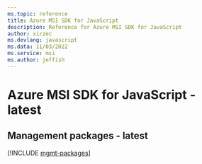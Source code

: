 ```yaml
---
ms.topic: reference
title: Azure MSI SDK for JavaScript
description: Reference for Azure MSI SDK for JavaScript
author: xirzec
ms.devlang: javascript
ms.data: 11/03/2022
ms.service: msi
ms.author: jeffish
---
```

# Azure MSI SDK for JavaScript - latest

## Management packages - latest
[!INCLUDE [mgmt-packages](msi-mgmt-index.md)]
